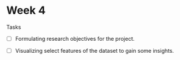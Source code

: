 # Week 4

Tasks
- [ ] Formulating research objectives for the project.

- [ ] Visualizing select features of the dataset to gain some insights.
